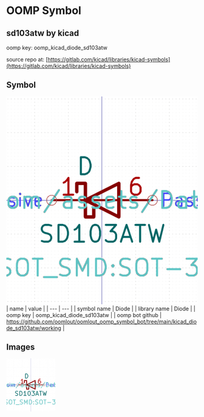 # OOMP Symbol  
## sd103atw  by kicad  
  
oomp key: oomp_kicad_diode_sd103atw  
  
source repo at: [https://gitlab.com/kicad/libraries/kicad-symbols](https://gitlab.com/kicad/libraries/kicad-symbols)  
## Symbol  
  
[![working.png](working_600.png)](working.png)  
| name | value | 
| --- | --- | 
| symbol name | Diode | 
| library name | Diode | 
| oomp key | oomp_kicad_diode_sd103atw | 
| oomp bot github | https://github.com/oomlout/oomlout_oomp_symbol_bot/tree/main/kicad_diode_sd103atw/working | 
## Images  
  
[![working.png](working_140.png)](working.png)  
